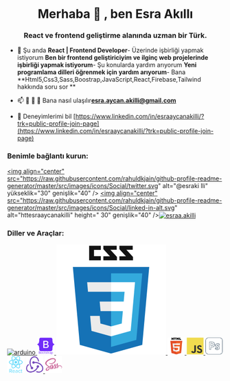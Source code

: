<h1 align="center">Merhaba 👋 , ben Esra Akıllı</h1><h3 align="center">React ve frontend geliştirme alanında uzman bir Türk.</h3>


- 🔭 Şu anda **React | Frontend Developer**- Üzerinde işbirliği yapmak istiyorum **Ben bir frontend geliştiriciyim ve ilginç web projelerinde işbirliği yapmak istiyorum**- Şu konularda yardım arıyorum **Yeni programlama dilleri öğrenmek için yardım arıyorum**- Bana **Html5,Css3,Sass,Boostrap,JavaScript,React,Firebase,Tailwind
hakkında soru sor **
- 📫 👯 🤝 💬 Bana nasıl ulaşılır**esra.aycan.akilli@gmail.com**







- 📄 Deneyimlerimi bil [https://www.linkedin.com/in/esraaycanakilli/?trk=public-profile-join-page](https://www.linkedin.com/in/esraaycanakilli/?trk=public-profile-join-page)

<h3 align="left">Benimle bağlantı kurun:</h3><p align="left">

<a href="https://twitter.com/@esraki ̇lli̇" target="blank"><img align="center" src="https://raw.githubusercontent.com/rahuldkjain/github-profile-readme-generator/master/src/images/icons/Social/twitter.svg" alt="@esraki ̇lli̇" yükseklik="30" genişlik="40" /></a>
<a href="https://linkedin.com/in/httesraaycanakilli" target="blank"><img align="center" src="https://raw.githubusercontent.com/rahuldkjain/github-profile-readme-generator/master/src/images/icons/Social/linked-in-alt.svg" alt="httesraaycanakilli" height=" 30" genişlik="40" /></a><a href="https://instagram.com/esraa.akilli" target="blank"><img align="center" src="https://raw.githubusercontent.com/rahuldkjain/github-profile-readme-generator/master/src/images/icons/Social/instagram.svg" alt="esraa.akilli" height="30" width="40" /></a></p><h3 align="left">Diller ve Araçlar:</h3>




<p align="left"> <a href="https://www.arduino.cc/" target="_blank" rel="noreferrer"> <img src="https://cdn.worldvectorlogo.com/logos/arduino-1.svg" alt="arduino" genişlik="40" yükseklik="40"/> </a> <a href="https://getbootstrap.com" target="_blank" rel="noreferrer"> <img src="https://raw.githubusercontent.com/devicons/devicon/master/icons/bootstrap/bootstrap-plain-wordmark.svg" alt="bootstrap" width="40" height="40"/> </a> <a href="https://www.w3schools.com/css/" target="_blank" rel="noreferrer"> <img src="https://raw.githubusercontent.com/devicons/devicon/master/icons/css3/css3-original-wordmark.svg" alt="css3" genişlik="40" yükseklik="40"/> </a> <a href="https://www.w3.org/html/" target="_blank" rel="noreferrer"> <img src="https://raw.githubusercontent.com/devicons/devicon/master/icons/html5/html5-original-wordmark.svg" alt="html5" width="40" height="40"/> </a> <a href="https://developer.mozilla.org/en-US/docs/Web/JavaScript" target="_blank" rel="noreferrer"> <img src="https://raw.githubusercontent.com/devicons/devicon/master/icons/javascript/javascript-original.svg" alt="javascript" width="40" height="40"/> </a> <a href="https://www.photoshop.com/en" target="_blank" rel="noreferrer"> <img src="https://raw.githubusercontent.com/devicons/devicon/master/icons/photoshop/photoshop-line.svg" alt="photoshop" width="40" height="40"/> </a> <bir saatef="https://reactjs.org/" target="_blank" rel="noreferrer"> <img src="https://raw.githubusercontent.com/devicons/devicon/master/icons/react/react-original-wordmark.svg" alt="react" width="40" height="40"/> </a> <a href="https://redux.js.org" target="_blank" rel="noreferrer"> <img src="https://raw.githubusercontent.com/devicons/devicon/master/icons/redux/redux-original.svg" alt="redux" width="40" height="40"/> </a> <a href="https://sass-lang.com" target="_blank" rel="noreferrer"> <img src="https://raw.githubusercontent.com/devicons/devicon/master/icons/sass/sass-original.svg" alt="sass" width="40" height="40"/> </a> </s>

